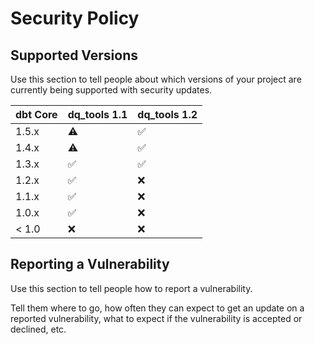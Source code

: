 # Security Policy

## Supported Versions

Use this section to tell people about which versions of your project are
currently being supported with security updates.

| dbt Core    | dq_tools 1.1       | dq_tools 1.2       |
| ----------- | ------------------ | ------------------ |
| 1.5.x       | :warning:          | :white_check_mark: |
| 1.4.x       | :warning:          | :white_check_mark: |
| 1.3.x       | :white_check_mark: | :white_check_mark: |
| 1.2.x       | :white_check_mark: | :x:                |
| 1.1.x       | :white_check_mark: | :x:                |
| 1.0.x       | :white_check_mark: | :x:                |
| < 1.0       | :x:                | :x:                |

## Reporting a Vulnerability

Use this section to tell people how to report a vulnerability.

Tell them where to go, how often they can expect to get an update on a
reported vulnerability, what to expect if the vulnerability is accepted or
declined, etc.